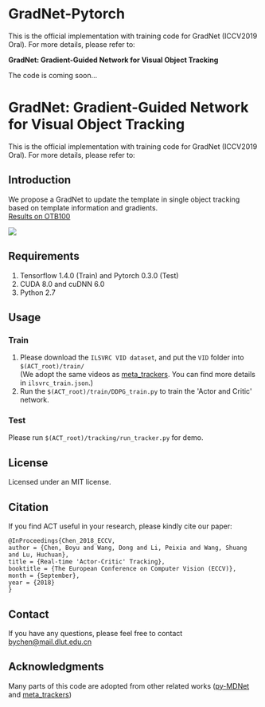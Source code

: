 # GradNet-Pytorch
This is the official implementation with training code for GradNet (ICCV2019 Oral). For more details, please refer to:


__GradNet: Gradient-Guided Network for Visual Object Tracking__

The code is coming soon...

GradNet: Gradient-Guided Network for Visual Object Tracking
=========================================
This is the official implementation with training code for GradNet (ICCV2019 Oral). For more details, please refer to:

Introduction
--------------------------------
We propose a GradNet to update the template in single object tracking based on template information and gradients.</br>
[Results on OTB100](https://drive.google.com/file/d/1jvjZlQmDGqvrVgQuA4yZIsgZGZUws1_z/view?usp=sharing) </br>

![](https://github.com/bychen515/ACT/blob/master/ACT.png)  

Requirements
--------------------------
1. Tensorflow 1.4.0 (Train) and Pytorch 0.3.0 (Test)
2. CUDA 8.0 and cuDNN 6.0
3. Python 2.7

Usage
--------------------------
### Train
  1. Please download the `ILSVRC VID dataset`, and put the `VID` folder into `$(ACT_root)/train/` </br>
  (We adopt the same videos as [meta_trackers](https://github.com/silverbottlep/meta_trackers). You can find more details in `ilsvrc_train.json`.)
  2. Run the `$(ACT_root)/train/DDPG_train.py` to train the 'Actor and Critic' network.
### Test
  Please run `$(ACT_root)/tracking/run_tracker.py` for demo.
  
License
--------------------
Licensed under an MIT license.

Citation
--------------------
If you find ACT useful in your research, please kindly cite our paper:</br>

    @InProceedings{Chen_2018_ECCV,
    author = {Chen, Boyu and Wang, Dong and Li, Peixia and Wang, Shuang and Lu, Huchuan},
    title = {Real-time 'Actor-Critic' Tracking},
    booktitle = {The European Conference on Computer Vision (ECCV)},
    month = {September},
    year = {2018}
    }

Contact
--------------------
If you have any questions, please feel free to contact bychen@mail.dlut.edu.cn

Acknowledgments
------------------------------
Many parts of this code are adopted from other related works ([py-MDNet](https://github.com/HyeonseobNam/py-MDNet) and [meta_trackers](https://github.com/silverbottlep/meta_trackers))
